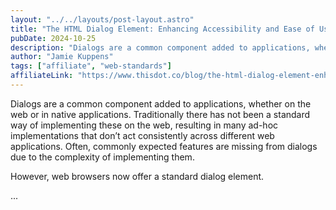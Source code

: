 ```yaml
---
layout: "../../layouts/post-layout.astro"
title: "The HTML Dialog Element: Enhancing Accessibility and Ease of Use"
pubDate: 2024-10-25
description: "Dialogs are a common component added to applications, whether on the web or in native applications. Traditionally there has not been a standard way of implementing these on the web, resulting in many ad-hoc implementations that don’t act consistently across different web applications. Often, commonly expected features are missing from dialogs due to the complexity of implementing them."
author: "Jamie Kuppens"
tags: ["affiliate", "web-standards"]
affiliateLink: "https://www.thisdot.co/blog/the-html-dialog-element-enhancing-accessibility-and-ease-of-use"
---
```


Dialogs are a common component added to applications, whether on the web or in
native applications. Traditionally there has not been a standard way of
implementing these on the web, resulting in many ad-hoc implementations that
don’t act consistently across different web applications. Often, commonly
expected features are missing from dialogs due to the complexity of
implementing them.

However, web browsers now offer a standard dialog element.

<!--more-->

...
